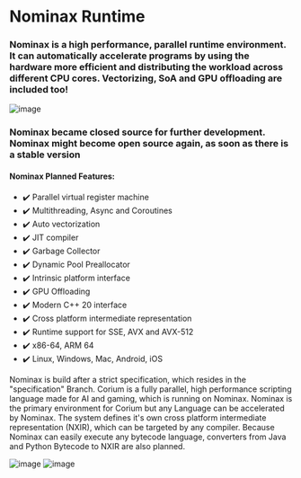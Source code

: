 # Nominax Runtime
<h3>Nominax is a high performance, parallel runtime environment.
It can automatically accelerate programs by using the hardware more efficient and distributing the workload across different CPU cores.
Vectorizing, SoA and GPU offloading are included too!</h4>

![image](https://user-images.githubusercontent.com/49988901/111071215-60b04f80-84d5-11eb-9ddb-cfda5fcd8eb7.png)

<h3> Nominax became closed source for further development. Nominax might become open source again, as soon as there is a stable version</h3>

<h4>Nominax Planned Features:</h3>

- :heavy_check_mark: Parallel virtual register machine
- :heavy_check_mark: Multithreading, Async and Coroutines
- :heavy_check_mark: Auto vectorization
- :heavy_check_mark: JIT compiler
- :heavy_check_mark: Garbage Collector
- :heavy_check_mark: Dynamic Pool Preallocator
- :heavy_check_mark: Intrinsic platform interface
- :heavy_check_mark: GPU Offloading
- :heavy_check_mark: Modern C++ 20 interface
- :heavy_check_mark: Cross platform intermediate representation
- :heavy_check_mark: Runtime support for SSE, AVX and AVX-512
- :heavy_check_mark: x86-64, ARM 64
- :heavy_check_mark: Linux, Windows, Mac, Android, iOS

Nominax is build after a strict specification, which resides in the "specification" Branch.
Corium is a fully parallel, high performance scripting language made for AI and gaming, which is running on Nominax.
Nominax is the primary environment for Corium but any Language can be accelerated by Nominax.
The system defines it's own cross platform intermediate representation (NXIR), which can be targeted by any compiler.
Because Nominax can easily execute any bytecode language, converters from Java and Python Bytecode to NXIR are also planned.

![image](https://i.imgur.com/8ED4emK.png)
![image](https://user-images.githubusercontent.com/49988901/111071150-1d55e100-84d5-11eb-8612-9db0de2c8a80.png)
